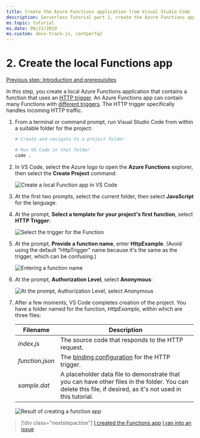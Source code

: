 ```yaml
---
title: Create the Azure Functions application from Visual Studio Code
description: Serverless Tutorial part 2, create the Azure Functions app
ms.topic: tutorial
ms.date: 09/23/2019
ms.custom: devx-track-js, contperfq2
---
```


# 2. Create the local Functions app

[Previous step: Introduction and prerequisites](tutorial-vscode-serverless-node-01.md)

In this step, you create a local Azure Functions application that contains a function that uses an [HTTP trigger](/azure/azure-functions/functions-reference-node#http-triggers-and-bindings). An Azure Functions app can contain many Functions with [different triggers](/azure/azure-functions/functions-triggers-bindings). The HTTP trigger specifically handles incoming HTTP traffic.

1. From a terminal or command prompt, run Visual Studio Code from within a suitable folder for the project:

    ```bash
    # Create and navigate to a project folder

    # Run VS Code in that folder
    code .
    ```

1. In VS Code, select the Azure logo to open the **Azure Functions** explorer, then select the **Create Project** command:

    ![Create a local Function app in VS Code](media/functions-extension/create-function-app-project.png)

1. At the first two prompts, select the current folder, then select **JavaScript** for the language.

1. At the prompt, **Select a template for your project's first function**, select **HTTP Trigger**:

    ![Select the trigger for the Function](media/functions-extension/create-function-choose-template.png)

1. At the prompt, **Provide a function name**, enter **HttpExample**. (Avoid using the default "HttpTrigger" name because it's the same as the trigger, which can be confusing.)

    ![Entering a function name](media/functions-extension/create-function-name.png)

1. At the prompt, **Authorization Level**, select **Anonymous**:

    ![ At the prompt, `Authorization Level`, select `Anonymous`](media/functions-extension/create-function-anonymous-auth.png)

1. After a few moments, VS Code completes creation of the project. You have a folder named for the function, *HttpExample*, within which are three files:

    | Filename | Description |
    | --- | --- |
    | *index.js* |  The source code that responds to the HTTP request. |
    | *function.json* | The [binding configuration](/azure/azure-functions/functions-triggers-bindings) for the HTTP trigger. |
    | *sample.dat* | A placeholder data file to demonstrate that you can have other files in the folder. You can delete this file, if desired, as it's not used in this tutorial. |

    ![Result of creating a function app](media/functions-extension/create-function-app-results.png)

> [!div class="nextstepaction"]
> [I created the Functions app](tutorial-vscode-serverless-node-03.md) [I ran into an issue](https://www.research.net/r/PWZWZ52?tutorial=node-deployment-azurefunctions&step=create-app)